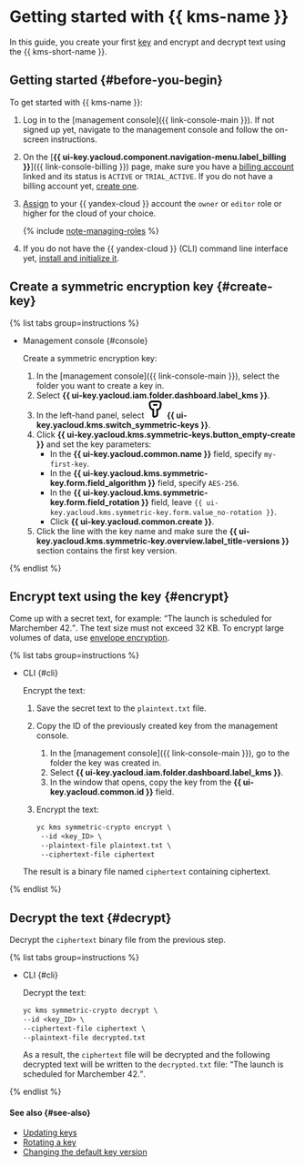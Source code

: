 # Getting started with {{ kms-name }}

In this guide, you create your first [key](../concepts/index.md) and encrypt and decrypt text using the {{ kms-short-name }}. 

## Getting started {#before-you-begin}

To get started with {{ kms-name }}:

1. Log in to the [management console]({{ link-console-main }}). If not signed up yet, navigate to the management console and follow the on-screen instructions.
1. On the [**{{ ui-key.yacloud.component.navigation-menu.label_billing }}**]({{ link-console-billing }}) page, make sure you have a [billing account](../../billing/concepts/billing-account.md) linked and its status is `ACTIVE` or `TRIAL_ACTIVE`. If you do not have a billing account yet, [create one](../../billing/quickstart/index.md#create_billing_account).
1. [Assign](../../iam/operations/roles/grant.md) to your {{ yandex-cloud }} account the `owner` or `editor` role or higher for the cloud of your choice.

    {% include [note-managing-roles](../../_includes/mdb/note-managing-roles.md) %}

1. If you do not have the {{ yandex-cloud }} (CLI) command line interface yet, [install and initialize it](../../cli/quickstart.md#install).

## Create a symmetric encryption key {#create-key}

{% list tabs group=instructions %}

- Management console {#console}
    
    Create a symmetric encryption key: 
    1. In the [management console]({{ link-console-main }}), select the folder you want to create a key in.
    1. Select **{{ ui-key.yacloud.iam.folder.dashboard.label_kms }}**.
    1. In the left-hand panel, select ![image](../../_assets/console-icons/key.svg) **{{ ui-key.yacloud.kms.switch_symmetric-keys }}**.
    1. Click **{{ ui-key.yacloud.kms.symmetric-keys.button_empty-create }}** and set the key parameters:
       * In the **{{ ui-key.yacloud.common.name }}** field, specify `my-first-key`.
       * In the **{{ ui-key.yacloud.kms.symmetric-key.form.field_algorithm }}** field, specify `AES-256`.
       * In the **{{ ui-key.yacloud.kms.symmetric-key.form.field_rotation }}** field, leave `{{ ui-key.yacloud.kms.symmetric-key.form.value_no-rotation }}`.
       * Click **{{ ui-key.yacloud.common.create }}**.
    1. Click the line with the key name and make sure the **{{ ui-key.yacloud.kms.symmetric-key.overview.label_title-versions }}** section contains the first key version.

{% endlist %}

## Encrypt text using the key {#encrypt}

Come up with a secret text, for example: <q>The launch is scheduled for Marchember 42.</q>. The text size must not exceed 32 KB. To encrypt large volumes of data, use [envelope encryption](../concepts/envelope.md).

{% list tabs group=instructions %}

- CLI {#cli}

    Encrypt the text:
    
    1. Save the secret text to the `plaintext.txt` file.
    1. Copy the ID of the previously created key from the management console.
        1. In the [management console]({{ link-console-main }}), go to the folder the key was created in.
        1. Select **{{ ui-key.yacloud.iam.folder.dashboard.label_kms }}**.
        1. In the window that opens, copy the key from the **{{ ui-key.yacloud.common.id }}** field.
    1. Encrypt the text:
    
       ```
       yc kms symmetric-crypto encrypt \
        --id <key_ID> \
        --plaintext-file plaintext.txt \
        --ciphertext-file ciphertext
       ```

    The result is a binary file named `ciphertext` containing ciphertext.

{% endlist %}

## Decrypt the text {#decrypt}

Decrypt the `ciphertext` binary file from the previous step.

{% list tabs group=instructions %}

- CLI {#cli}

    Decrypt the text:
    
    ```
    yc kms symmetric-crypto decrypt \
    --id <key_ID> \
    --ciphertext-file ciphertext \
    --plaintext-file decrypted.txt
    ```
    
    As a result, the `ciphertext` file will be decrypted and the following decrypted text will be written to the `decrypted.txt` file: <q>The launch is scheduled for Marchember 42.</q>.

{% endlist %}

#### See also {#see-also}

* [Updating keys](../operations/key.md#update)
* [Rotating a key](../operations/key.md#rotate)
* [Changing the default key version](../operations/version.md#make-primary)
